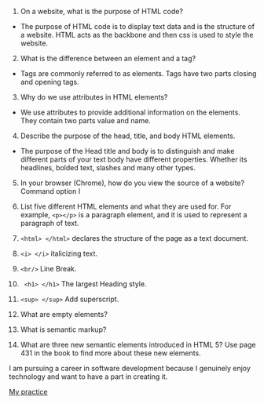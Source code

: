 1.  On a website, what is the purpose of HTML code?
* The purpose of HTML code is to display text data and is the structure of a website. HTML acts as the backbone and then css is used to style the website.

2.  What is the difference between an element and a tag?
* Tags are commonly referred to as elements. Tags have two parts closing and opening tags.  

3.  Why do we use attributes in HTML elements?
* We use attributes to provide additional information on the elements. They contain two parts value and name.

4.  Describe the purpose of the head, title, and body HTML elements.
* The purpose of the Head title and body is to distinguish and make different parts of your text body have different properties. Whether its headlines, bolded text, slashes and many other types.
5.  In your browser (Chrome), how do you view the source of a website?
Command option I
6.  List five different HTML elements and what they are used for. For example, `<p></p>` is a paragraph element, and it is used to represent a paragraph of text.
  1. `<html> </html>` declares the structure of the page as a text document.
  2. `<i> </i>` italicizing text.
  3. `<br/>` Line Break.
  4. ` <h1> </h1>` The largest Heading style.
  5. `<sup> </sup>` Add superscript.
7.  What are empty elements?

8.  What is semantic markup?
9.  What are three new semantic elements introduced in HTML 5? Use page 431 in the book to find more about these new elements.

I am pursuing a career in software development because I genuinely enjoy technology and want to have a part in creating it.


[My practice](https://codepen.io/Hmonroe2/pen/rNpXrjz)
